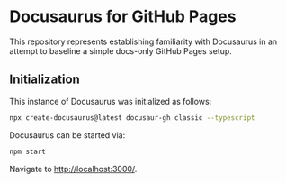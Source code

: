 # Docusaurus for GitHub Pages

This repository represents establishing familiarity with Docusaurus in an attempt to baseline a simple docs-only GitHub Pages setup.

## Initialization

This instance of Docusaurus was initialized as follows:

```bash
npx create-docusaurus@latest docusaur-gh classic --typescript
```

Docusaurus can be started via:

```bash
npm start
```

Navigate to [http://localhost:3000/](http://localhost:3000/).